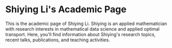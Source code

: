 # Shiying Li's Academic Page

This is the academic page of Shiying Li. Shiying is an applied mathematician with research interests in mathematical data science and applied optimal transport. Here, you'll find information about Shiying's research topics, recent talks, publications, and teaching activities.

